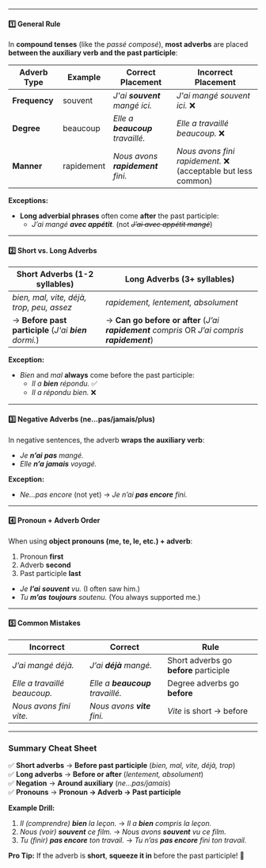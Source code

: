 
---
#### **1️⃣ General Rule**  
In **compound tenses** (like the *passé composé*), **most adverbs** are placed **between the auxiliary verb and the past participle**:  

| Adverb Type | Example | Correct Placement | Incorrect Placement |
|-------------|---------|-------------------|---------------------|
| **Frequency** | souvent | *J'ai **souvent** mangé ici.* | *J'ai mangé souvent ici.* ❌ |
| **Degree** | beaucoup | *Elle a **beaucoup** travaillé.* | *Elle a travaillé beaucoup.* ❌ |
| **Manner** | rapidement | *Nous avons **rapidement** fini.* | *Nous avons fini rapidement.* ❌ (acceptable but less common) |  

**Exceptions:**  
- **Long adverbial phrases** often come **after** the past participle:  
  - *J’ai mangé **avec appétit**.* (not *~~J’ai avec appétit mangé~~*)  

---

#### **2️⃣ Short vs. Long Adverbs**  
| Short Adverbs (1-2 syllables) | Long Adverbs (3+ syllables) |  
|-------------------------------|-----------------------------|  
| *bien, mal, vite, déjà, trop, peu, assez* | *rapidement, lentement, absolument* |  
| → **Before past participle** (*J'ai **bien** dormi.*) | → **Can go before or after** (*J’ai **rapidement** compris* OR *J’ai compris **rapidement***) |  

**Exception:**  
- *Bien* and *mal* **always** come before the past participle:  
  - *Il a **bien** répondu.* ✅  
  - *Il a répondu bien.* ❌  

---

#### **3️⃣ Negative Adverbs (ne...pas/jamais/plus)**  
In negative sentences, the adverb **wraps the auxiliary verb**:  
- *Je **n’ai** **pas** mangé.*  
- *Elle **n’a** **jamais** voyagé.*  

**Exception:**  
- *Ne...pas encore* (not yet) → *Je n’ai **pas encore** fini.*  

---

#### **4️⃣ Pronoun + Adverb Order**  
When using **object pronouns (me, te, le, etc.) + adverb**:  
1. Pronoun **first**  
2. Adverb **second**  
3. Past participle **last**  

- *Je **l’ai** **souvent** vu.* (I often saw him.)  
- *Tu **m’as** **toujours** soutenu.* (You always supported me.)  

---

#### **5️⃣ Common Mistakes**  
| Incorrect | Correct | Rule |  
|-----------|---------|------|  
| *J’ai mangé déjà.* | *J’ai **déjà** mangé.* | Short adverbs go **before** participle |  
| *Elle a travaillé beaucoup.* | *Elle a **beaucoup** travaillé.* | Degree adverbs go **before** |  
| *Nous avons fini vite.* | *Nous avons **vite** fini.* | *Vite* is short → before |  

---

### **Summary Cheat Sheet**  
✅ **Short adverbs** → **Before past participle** (*bien, mal, vite, déjà, trop*)  
✅ **Long adverbs** → **Before or after** (*lentement, absolument*)  
✅ **Negation** → **Around auxiliary** (*ne...pas/jamais*)  
✅ **Pronouns** → **Pronoun → Adverb → Past participle**  

**Example Drill:**  
1. *Il (comprendre) **bien** la leçon.* → *Il a **bien** compris la leçon.*  
2. *Nous (voir) **souvent** ce film.* → *Nous avons **souvent** vu ce film.*  
3. *Tu (finir) **pas encore** ton travail.* → *Tu n’as **pas encore** fini ton travail.*  

**Pro Tip:** If the adverb is **short**, **squeeze it in** before the past participle! 🚀